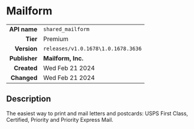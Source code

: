 # Mailform
| | |
|-:|-|
|**API name**|`shared_mailform`|
|**Tier**|Premium|
|**Version**|`releases/v1.0.1678\1.0.1678.3636`|
|**Publisher**|**Mailform, Inc.**|
|**Created**|Wed Feb 21 2024|
|**Changed**|Wed Feb 21 2024|

## Description
The easiest way to print and mail letters and postcards: USPS First Class, Certified, Priority and Priority Express Mail.
